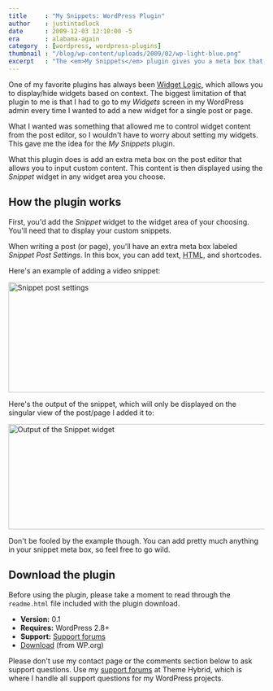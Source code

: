 ```yaml
---
title     : "My Snippets: WordPress Plugin"
author    : justintadlock
date      : 2009-12-03 12:10:00 -5
era       : alabama-again
category  : [wordpress, wordpress-plugins]
thumbnail : "/blog/wp-content/uploads/2009/02/wp-light-blue.png"
excerpt   : "The <em>My Snippets</em> plugin gives you a meta box that allows you to control widget content on a post-by-post basis."
---
```


One of my favorite plugins has always been <a href="http://wordpress.org/extend/plugins/widget-logic" title="Widget Logic WordPress plugin">Widget Logic</a>, which allows you to display/hide widgets based on context.  The biggest limitation of that plugin to me is that I had to go to my <em>Widgets</em> screen in my WordPress admin every time I wanted to add a new widget for a single post or page.

What I wanted was something that allowed me to control widget content from the post editor, so I wouldn't have to worry about setting my widgets.  This gave me the idea for the <em>My Snippets</em> plugin.

What this plugin does is add an extra meta box on the post editor that allows you to input custom content.  This content is then displayed using the <em>Snippet</em> widget in any widget area you choose.

<h2>How the plugin works</h2>

First, you'd add the <em>Snippet</em> widget to the widget area of your choosing.  You'll need that to display your custom snippets.

When writing a post (or page), you'll have an extra meta box labeled <em>Snippet Post Settings</em>.  In this box, you can add text, <acronym title="Hypertext Markup Language">HTML</acronym>, and shortcodes.

Here's an example of adding a video snippet:

<img src="http://justintadlock.com/blog/wp-content/uploads/2009/12/snippet-settings.png" alt="Snippet post settings" title="Snippet post settings" width="600" height="217" class="aligncenter size-full wp-image-2226" />

Here's the output of the snippet, which will only be displayed on the singular view of the post/page I added it to:

<img src="http://justintadlock.com/blog/wp-content/uploads/2009/12/snippet-widget.png" alt="Output of the Snippet widget" title="Output of the Snippet widget" width="600" height="207" class="aligncenter size-full wp-image-2227" />

Don't be fooled by the example though.  You can add pretty much anything in your snippet meta box, so feel free to go wild.

<h2>Download the plugin</h2>

Before using the plugin, please take a moment to read through the <code>readme.html</code> file included with the plugin download.

<ul>
	<li><strong>Version:</strong> 0.1</li>
	<li><strong>Requires:</strong> WordPress 2.8+</li>
	<li><strong>Support:</strong> <a href="http://themehybrid.com/support" title="Support forums at Theme Hybrid">Support forums</a></li>
	<li><a href="http://wordpress.org/extend/plugins/my-snippets" title="Download the My Snippets plugin from WordPress.org">Download</a> (from WP.org)</li>
</ul>

<p class="note">Please don't use my contact page or the comments section below to ask support questions.  Use my <a href="http://themehybrid.com/support" title="Theme Hybrid support forums">support forums</a> at Theme Hybrid, which is where I handle all support questions for my WordPress projects.</p>
